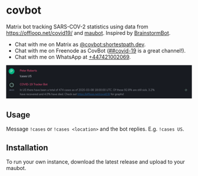 # covbot

Matrix bot tracking SARS-COV-2 statistics using data from https://offloop.net/covid19/ and [maubot](https://maubot.xyz). Inspired by [BrainstormBot](https://twitter.com/BrainstormBot).

- Chat with me on Matrix as [@covbot:shortestpath.dev](https://matrix.to/#/@covbot:shortestpath.dev).
- Chat with me on Freenode as CovBot ([##covid-19](https://kiwiirc.com/client/irc.freenode.net/##covid-19) is a great channel!).
- Chat with me on WhatsApp at [+447421002069](https://wa.me/447421002069).

![screenshot](screenshot.png "Asking @covbot:shortestpath.dev about cases in the US")

## Usage

Message `!cases` or `!cases <location>` and the bot replies. E.g. `!cases US`.

## Installation

To run your own instance, download the latest release and upload to your maubot.